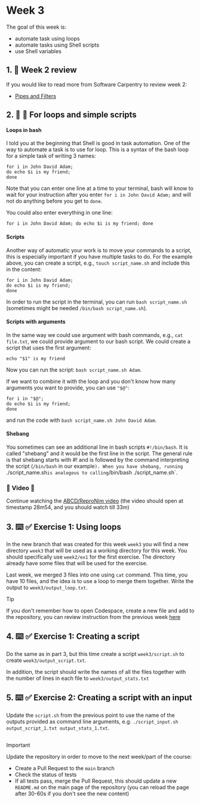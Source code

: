 <!--
  <<< Author notes: Step 3 >>>
  Start this step by acknowledging the previous step.
  Define terms and link to docs.github.com.
  TBD-step-3-notes.
-->

# Week 3

The goal of this week is:
- automate task using loops
- automate tasks using Shell scripts
- use Shell variables

## 1. :book: Week 2 review
If you would like to read more from Software Carpentry to review week 2:
- [Pipes and Filters](https://swcarpentry.github.io/shell-novice/04-pipefilter.html)


## 2. :book: :eyes: For loops and simple scripts

#### Loops in bash 
I told you at the beginning that Shell is good in task automation. One of the way to automate a task is to use for loop. This is a syntax of the bash loop for a simple task of writing 3 names:
```
for i in John David Adam;
do echo $i is my friend;
done
```
Note that you can enter one line at a time to your terminal, bash will know to wait for your instruction after you enter `for i in John David Adam;` and will not do anything before you get to `done`.

You could also enter everything in one line:
```
for i in John David Adam; do echo $i is my friend; done
```

#### Scripts
Another way of automatic your work is to move your commands to a script, this is especially important if you have multiple tasks to do. For the example above, you can create a script, e.g., `touch script_name.sh` and include this in the content:
```
for i in John David Adam;
do echo $i is my friend;
done
```
In order to run the script in the terminal, you can run `bash script_name.sh` (sometimes might be needed `/bin/bash script_name.sh`).

#### Scripts with arguments
In the same way we could use argument with bash commands, e.g., `cat file.txt`, we could provide argument to our bash script. We could create a script that uses the first argument:
```
echo "$1" is my friend
```
Now you can run the script: `bash script_name.sh Adam`.

If we want to combine it with the loop and you don't know how many arguments you want to provide, you can use `"$@"`:
```
for i in "$@";
do echo $i is my friend;
done
```
and run the code with `bash script_name.sh John David Adam`.

#### Shebang
You sometimes can see an additional line in bash scripts `#!/bin/bash`.
It is called "shebang" and it would be the first line in the script. 
The general rule is that shebang starts with #! and is followed by the command interpreting the script (`/bin/bash` in our example`).
When you have shebang, running `./script_name.sh` is analogous to calling `/bin/bash ./script_name.sh`.


### :eyes: **Video** :eyes:
Continue watching the [ABCD/ReproNim video](https://youtu.be/SyKmry47SsY?si=LBNjhN1olIAgDoEk&t=1734) (the video should open at timestamp 28m54, and you should watch till 33m)

## 3. :keyboard: :white_check_mark: Exercise 1: Using loops

In the new branch that was created for this week `week3` you will find a new directory `week3` that will be used as a working directory for this week. You should specifically use `week2/ex1` for the first exercise. The directory already have some files that will be used for the exercise.

Last week, we merged 3 files into one using `cat` command. This time, you have 10 files, and the idea is to use a loop to merge them together. Write the output to  `week3/output_loop.txt`.

> [!TIP]
> If you don't remember how to open Codespace, create a new file and add to the repository, you can review instruction from the previous week [here](./week1/Readme.md)

## 4. :keyboard: :white_check_mark: Exercise 1: Creating a script

Do the same as in part 3, but this time create a script `week3/script.sh` to create `week3/output_script.txt`.

In addition, the script should write the names of all the files together with the number of lines in each file to `week3/output_stats.txt`

## 5. :keyboard: :white_check_mark: Exercise 2: Creating a script with an input

Update the `script.sh` from the previous point to use the name of the outputs provided as command line arguments, e.g. `./script_input.sh output_script_1.txt output_stats_1.txt`. 

##

> [!IMPORTANT]
> Update the repository in  order to move to the next week/part of the course:
>  - Create a Pull Request to the `main` branch
>  - Check the status of tests
>  - If all tests pass, merge the Pull Request, this should update a new `README.md` on the main page of the repository (you can reload the page after 30-60s if you don't see the new content)
